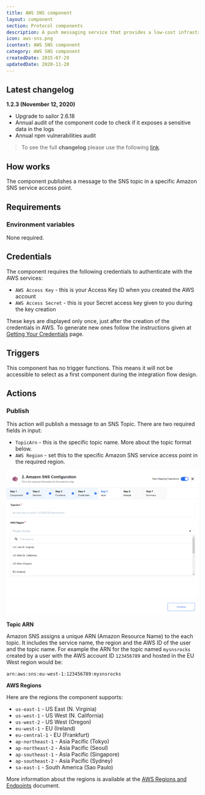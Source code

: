 ```yaml
---
title: AWS SNS component
layout: component
section: Protocol components
description: A push messaging service that provides a low-cost infrastructure for the mass delivery of messages.
icon: aws-sns.png
icontext: AWS SNS component
category: AWS SNS component
createdDate: 2015-07-29
updatedDate: 2020-11-20
---
```


## Latest changelog

**1.2.3 (November 12, 2020)**

* Upgrade to sailor 2.6.18
* Annual audit of the component code to check if it exposes a sensitive data in the logs
* Annual npm vulnerabilities audit

> To see the full **changelog** please use the following [link](changelog).

## How works

The component publishes a message to the SNS topic in a specific Amazon SNS service access point.

## Requirements

### Environment variables

None required.

## Credentials

The component requires the following credentials to authenticate with the AWS services:

*   `AWS Access Key` - this is your Access Key ID when you created the AWS account
*   `AWS Access Secret` - this is your Secret access key given to you during the key creation

These keys are displayed only once, just after the creation of the credentials in AWS.
To generate new ones follow the instructions given at [Getting Your Credentials](https://docs.aws.amazon.com/sdk-for-javascript/v2/developer-guide/getting-your-credentials.html) page.

## Triggers

This component has no trigger functions. This means it will not be accessible to
select as a first component during the integration flow design.

## Actions

### Publish

This action will publish a message to an SNS Topic. There are two required fields
in input:

*   `TopicArn` - this is the specific topic name. More about the topic format below.
*   `AWS Region` - set this to the specific Amazon SNS service access point in the required region.

![Publish](img/publish-action.png)

**Topic ARN**

Amazon SNS assigns a unique ARN (Amazon Resource Name) to the each topic. It
includes the service name, the region and the AWS ID of the user and the topic
name. For example the ARN for the topic named `mysnsrocks` created by a user with
the AWS account ID `123456789` and hosted in the EU West region would be:
```
arn:aws:sns:eu-west-1:123456789:mysnsrocks
```

**AWS Regions**

Here are the regions the component supports:

*   `us-east-1` - US East (N. Virginia)
*   `us-west-1` - US West (N. California)
*   `us-west-2` - US West (Oregon)
*   `eu-west-1` - EU (Ireland)
*   `eu-central-1` - EU (Frankfurt)
*   `ap-northeast-1` - Asia Pacific (Tokyo)
*   `ap-northeast-2` - Asia Pacific (Seoul)
*   `ap-southeast-1` - Asia Pacific (Singapore)
*   `ap-southeast-2` - Asia Pacific (Sydney)
*   `sa-east-1` - South America (Sao Paulo)

More information about the regions is available at the [AWS Regions and Endpoints](http://docs.aws.amazon.com/general/latest/gr/rande.html#sns_region) document.
